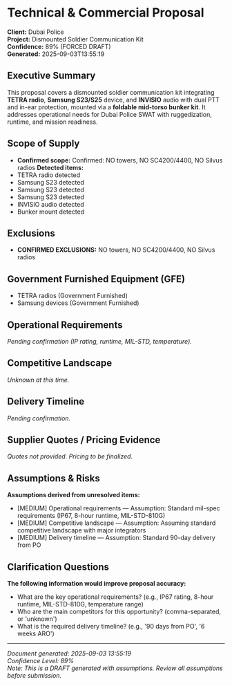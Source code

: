 # Technical & Commercial Proposal
**Client:** Dubai Police  
**Project:** Dismounted Soldier Communication Kit  
**Confidence:** 89% (FORCED DRAFT)  
**Generated:** 2025-09-03T13:55:19


## Executive Summary

This proposal covers a dismounted soldier communication kit integrating **TETRA radio**, **Samsung S23/S25** device, and **INVISIO** audio with dual PTT and in-ear protection, mounted via a **foldable mid-torso bunker kit**. It addresses operational needs for Dubai Police SWAT with ruggedization, runtime, and mission readiness.


## Scope of Supply

- **Confirmed scope:** Confirmed: NO towers, NO SC4200/4400, NO Silvus radios
**Detected items:**
- TETRA radio detected
- Samsung S23 detected
- Samsung S23 detected
- Samsung S23 detected
- INVISIO audio detected
- Bunker mount detected


## Exclusions

- **CONFIRMED EXCLUSIONS:** NO towers, NO SC4200/4400, NO Silvus radios


## Government Furnished Equipment (GFE)

- TETRA radios (Government Furnished)
- Samsung devices (Government Furnished)


## Operational Requirements

_Pending confirmation (IP rating, runtime, MIL-STD, temperature)._ 


## Competitive Landscape

_Unknown at this time._


## Delivery Timeline

_Pending confirmation._


## Supplier Quotes / Pricing Evidence

_Quotes not provided. Pricing to be finalized._


## Assumptions & Risks

**Assumptions derived from unresolved items:**
- [MEDIUM] Operational requirements — Assumption: Standard mil-spec requirements (IP67, 8-hour runtime, MIL-STD-810G)
- [MEDIUM] Competitive landscape — Assumption: Assuming standard competitive landscape with major integrators
- [MEDIUM] Delivery timeline — Assumption: Standard 90-day delivery from PO


## Clarification Questions

**The following information would improve proposal accuracy:**
- What are the key operational requirements? (e.g., IP67 rating, 8-hour runtime, MIL-STD-810G, temperature range)
- Who are the main competitors for this opportunity? (comma-separated, or 'unknown')
- What is the required delivery timeline? (e.g., '90 days from PO', '6 weeks ARO')

---
*Document generated: 2025-09-03 13:55:19*  
*Confidence Level: 89%*  
*Note: This is a DRAFT generated with assumptions. Review all assumptions before submission.*
